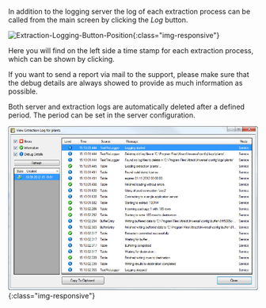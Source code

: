 In addition to the logging server the log of each extraction process can be called from the main screen by clicking the *Log* button.

![Extraction-Logging-Button-Position](/img/content/Extraction-Logging-Button-Position.png){:class="img-responsive"}

Here you will find on the left side a time stamp for each extraction process, which can be shown by clicking.

If you want to send a report via mail to the support, please make sure that the debug details are always showed to provide as much information as possible.

Both server and extraction logs are automatically deleted after a defined period. The period can be set in the server configuration.

![View-Extraction-Log](/img/content/View-Extraction-Log.png){:class="img-responsive"}